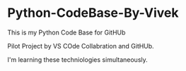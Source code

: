 # Python-CodeBase-By-Vivek
This is my Python Code Base for GitHUb


Pilot Project by VS COde Collabration and GitHUb.

I'm learning these techniologies simultaneously.

